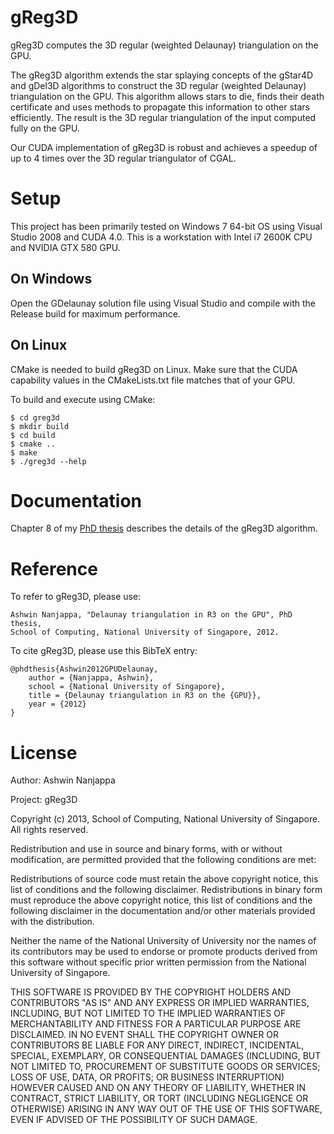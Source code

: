 gReg3D
======

gReg3D computes the 3D regular (weighted Delaunay) triangulation on the GPU.

The gReg3D algorithm extends the star splaying concepts of the gStar4D and
gDel3D algorithms to construct the 3D regular (weighted Delaunay)
triangulation on the GPU. This algorithm allows stars to die, finds their
death certificate and uses methods to propagate this information to other
stars efficiently. The result is the 3D regular triangulation of the input
computed fully on the GPU.

Our CUDA implementation of gReg3D is robust and achieves a speedup of up to 
4 times over the 3D regular triangulator of CGAL.

Setup
=====

This project has been primarily tested on Windows 7 64-bit OS using Visual
Studio 2008 and CUDA 4.0.
This is a workstation with Intel i7 2600K CPU and
NVIDIA GTX 580 GPU.

On Windows
----------

Open the GDelaunay solution file using Visual Studio and
compile with the Release build for maximum performance.

On Linux
--------

CMake is needed to build gReg3D on Linux. Make sure that the CUDA
capability values in the CMakeLists.txt file matches that of your GPU.

To build and execute using CMake:

    $ cd greg3d
    $ mkdir build
    $ cd build
    $ cmake ..
    $ make
    $ ./greg3d --help

Documentation
=============

Chapter 8 of my [PhD thesis](gdel3d_thesis.pdf) describes the details of the
gReg3D algorithm.

Reference
=========

To refer to gReg3D, please use:

    Ashwin Nanjappa, "Delaunay triangulation in R3 on the GPU", PhD thesis,
    School of Computing, National University of Singapore, 2012.

To cite gReg3D, please use this BibTeX entry:

    @phdthesis{Ashwin2012GPUDelaunay,
        author = {Nanjappa, Ashwin},
        school = {National University of Singapore},
        title = {Delaunay triangulation in R3 on the {GPU}},
        year = {2012}
    }

License
=======

Author: Ashwin Nanjappa

Project: gReg3D

Copyright (c) 2013, School of Computing, National University of Singapore. 
All rights reserved.

Redistribution and use in source and binary forms, with or without modification,
are permitted provided that the following conditions are met:

Redistributions of source code must retain the above copyright notice, this list of
conditions and the following disclaimer. Redistributions in binary form must reproduce
the above copyright notice, this list of conditions and the following disclaimer
in the documentation and/or other materials provided with the distribution. 

Neither the name of the National University of University nor the names of its contributors
may be used to endorse or promote products derived from this software without specific
prior written permission from the National University of Singapore. 

THIS SOFTWARE IS PROVIDED BY THE COPYRIGHT HOLDERS AND CONTRIBUTORS "AS IS" AND ANY
EXPRESS OR IMPLIED WARRANTIES, INCLUDING, BUT NOT LIMITED TO THE IMPLIED WARRANTIES 
OF MERCHANTABILITY AND FITNESS FOR A PARTICULAR PURPOSE ARE DISCLAIMED. IN NO EVENT
SHALL THE COPYRIGHT OWNER OR CONTRIBUTORS BE LIABLE FOR ANY DIRECT, INDIRECT,
INCIDENTAL, SPECIAL, EXEMPLARY, OR CONSEQUENTIAL DAMAGES (INCLUDING, BUT NOT LIMITED
TO, PROCUREMENT OF SUBSTITUTE  GOODS OR SERVICES; LOSS OF USE, DATA, OR PROFITS; OR
BUSINESS INTERRUPTION) HOWEVER CAUSED AND ON ANY THEORY OF LIABILITY, WHETHER IN
CONTRACT, STRICT LIABILITY, OR TORT (INCLUDING NEGLIGENCE OR OTHERWISE) ARISING IN
ANY WAY OUT OF THE USE OF THIS SOFTWARE, EVEN IF ADVISED OF THE POSSIBILITY OF SUCH
DAMAGE.
